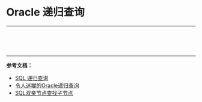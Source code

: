 # Oracle 递归查询

---





<br/><br/><br/>

---

**参考文档：**

* [SQL 递归查询](https://blog.csdn.net/xxj_jing/article/details/7869241)
* [令人迷糊的Oracle递归查询](https://blog.csdn.net/weiwenhp/article/details/8218091)
* [SQL双亲节点查找子节点](https://blog.csdn.net/zhangxin09/article/details/51297845)

